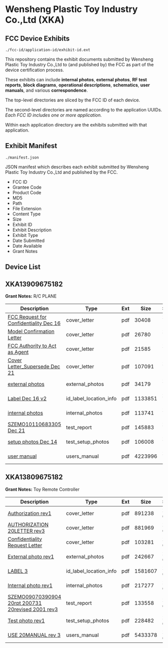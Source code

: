 # Wensheng Plastic Toy Industry Co.,Ltd (XKA)
## FCC Device Exhibits

```
./fcc-id/application-id/exhibit-id.ext
```

This repository contains the exhibit documents submitted by Wensheng Plastic Toy Industry Co.,Ltd to (and published by) the FCC as part of the device certification process.

These exhibits can include **internal photos**, **external photos**, **RF test reports**, **block diagrams**, **operational descriptions**, **schematics**, **user manuals**, and various **correspondence**.

The top-level directories are sliced by the FCC ID of each device.

The second-level directories are named according to the application UUIDs. *Each FCC ID includes one or more application.*

Within each application directory are the exhibits submitted with that application. 

## Exhibit Manifest

```
./manifest.json
```

JSON manifest which describes each exhibit submitted by Wensheng Plastic Toy Industry Co.,Ltd and published by the FCC.

- FCC ID
- Grantee Code
- Product Code
- MD5
- Path
- File Extension
- Content Type
- Size
- Exhibit ID
- Exhibit Description
- Exhibit Type
- Date Submitted
- Date Available
- Grant Notes

## Device List
## XKA13909675182
**Grant Notes:** R/C PLANE

| Description | Type | Ext | Size | Submitted | Available |
| ----------- | ---- | --- | ---- | --------- | --------- |
| [FCC Request  for Confidentiality Dec 16](XKA13909675182/d30ca37396c47146db3abf9224070d72/1392219.pdf) | cover_letter | pdf | 30408 | 2010-12-17 | 2010-12-20 |
| [Model Confirmation Letter](XKA13909675182/d30ca37396c47146db3abf9224070d72/1392220.pdf) | cover_letter | pdf | 26780 | 2010-12-17 | 2010-12-20 |
| [FCC Authority to Act as Agent](XKA13909675182/d30ca37396c47146db3abf9224070d72/1392221.pdf) | cover_letter | pdf | 21585 | 2010-12-17 | 2010-12-20 |
| [Cover Letter_Supersede  Dec 21](XKA13909675182/d30ca37396c47146db3abf9224070d72/1396531.pdf) | cover_letter | pdf | 107091 | 2010-12-24 | 2010-12-20 |
| [external photos](XKA13909675182/d30ca37396c47146db3abf9224070d72/1392222.pdf) | external_photos | pdf | 34179 | 2010-12-17 | 2010-12-20 |
| [Label  Dec 16 v2](XKA13909675182/d30ca37396c47146db3abf9224070d72/1392223.pdf) | id_label_location_info | pdf | 1133851 | 2010-12-17 | 2010-12-20 |
| [internal photos](XKA13909675182/d30ca37396c47146db3abf9224070d72/1392224.pdf) | internal_photos | pdf | 113741 | 2010-12-17 | 2010-12-20 |
| [SZEMO10110683305 Dec 21](XKA13909675182/d30ca37396c47146db3abf9224070d72/1396530.pdf) | test_report | pdf | 145883 | 2010-12-24 | 2010-12-20 |
| [setup photos Dec 14](XKA13909675182/d30ca37396c47146db3abf9224070d72/1392228.pdf) | test_setup_photos | pdf | 106008 | 2010-12-17 | 2010-12-20 |
| [user manual](XKA13909675182/d30ca37396c47146db3abf9224070d72/1392229.pdf) | users_manual | pdf | 4223996 | 2010-12-17 | 2010-12-20 |
## XKA13809675182
**Grant Notes:** Toy Remote Controller

| Description | Type | Ext | Size | Submitted | Available |
| ----------- | ---- | --- | ---- | --------- | --------- |
| [Authorization rev1](XKA13809675182/95e292c277a540e46ad2967e6c7e98fe/1149118.pdf) | cover_letter | pdf | 891238 | 2009-08-04 | 2009-08-06 |
| [AUTHORIZATION 20LETTER rev3](XKA13809675182/95e292c277a540e46ad2967e6c7e98fe/1149119.pdf) | cover_letter | pdf | 881969 | 2009-08-04 | 2009-08-06 |
| [Confidentiality Request Letter](XKA13809675182/95e292c277a540e46ad2967e6c7e98fe/1149120.pdf) | cover_letter | pdf | 103281 | 2009-08-04 | 2009-08-06 |
| [External photo rev1](XKA13809675182/95e292c277a540e46ad2967e6c7e98fe/1149121.pdf) | external_photos | pdf | 242667 | 2009-08-04 | 2009-08-06 |
| [LABEL 3](XKA13809675182/95e292c277a540e46ad2967e6c7e98fe/1149122.pdf) | id_label_location_info | pdf | 1581607 | 2009-08-04 | 2009-08-06 |
| [Internal photo rev1](XKA13809675182/95e292c277a540e46ad2967e6c7e98fe/1149123.pdf) | internal_photos | pdf | 217277 | 2009-08-04 | 2009-08-06 |
| [SZEMO09070390904 20rpt 200731 20revised 2001 rev3](XKA13809675182/95e292c277a540e46ad2967e6c7e98fe/1149126.pdf) | test_report | pdf | 133558 | 2009-08-04 | 2009-08-06 |
| [Test photo rev1](XKA13809675182/95e292c277a540e46ad2967e6c7e98fe/1149127.pdf) | test_setup_photos | pdf | 228482 | 2009-08-04 | 2009-08-06 |
| [USE 20MANUAL rev 3](XKA13809675182/95e292c277a540e46ad2967e6c7e98fe/1149618.pdf) | users_manual | pdf | 5433378 | 2009-08-05 | 2009-08-06 |
